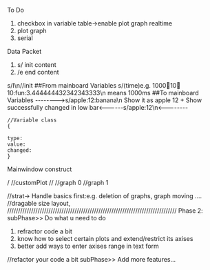To Do
1.  checkbox in  variable table->enable plot graph realtime
2.  plot graph 
3.  serial

Data Packet
1. s/ init content
2. /e  end content

s/I\n//init
##From mainboard
Variables
    s/(time)e.g. 1000:apple:10:banana:10:fun:3.444444432342343333\n
    means 1000ms
##To mainboard
Variables
    -------->s/apple:12:banana\n
    Show it as apple 12 + Show successfully changed in low bar<------s/apple:12\n<--------

    






    //Variable class 
    {
    
    type:
    value:
    changed:
    }

Mainwindow construct

/
//customPlot             //
   //graph 0
   //graph 1


//strat->
Handle basics first:e.g. deletion of graphs, graph moving ....
//dragable size layout,
//////////////////////////////////////////////////////////////////////////////
Phase 2:
subPhase>> Do what u need to do
1. refractor code a bit
2. know how to select certain plots and extend/restrict its axises
3. better add ways to enter axises range in text form

//refactor your code a bit
subPhase>> Add more features...



































  
  
